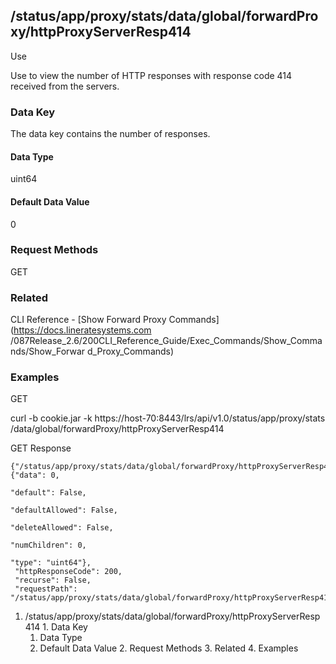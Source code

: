 ## /status/app/proxy/stats/data/global/forwardProxy/httpProxyServerResp414

Use

Use to view the number of HTTP responses with response code 414 received from
the servers.

### Data Key

The data key contains the number of responses.

#### Data Type

uint64

#### Default Data Value

0

### Request Methods

GET

### Related

CLI Reference - [Show Forward Proxy Commands](https://docs.lineratesystems.com
/087Release_2.6/200CLI_Reference_Guide/Exec_Commands/Show_Commands/Show_Forwar
d_Proxy_Commands)

### Examples

GET

curl -b cookie.jar -k https://host-70:8443/lrs/api/v1.0/status/app/proxy/stats
/data/global/forwardProxy/httpProxyServerResp414

GET Response

    
    {"/status/app/proxy/stats/data/global/forwardProxy/httpProxyServerResp414": {"data": 0,
                                                                                  "default": False,
                                                                                  "defaultAllowed": False,
                                                                                  "deleteAllowed": False,
                                                                                  "numChildren": 0,
                                                                                  "type": "uint64"},
     "httpResponseCode": 200,
     "recurse": False,
     "requestPath": "/status/app/proxy/stats/data/global/forwardProxy/httpProxyServerResp414"}
    

  1. /status/app/proxy/stats/data/global/forwardProxy/httpProxyServerResp414
    1. Data Key
      1. Data Type
      2. Default Data Value
    2. Request Methods
    3. Related
    4. Examples

